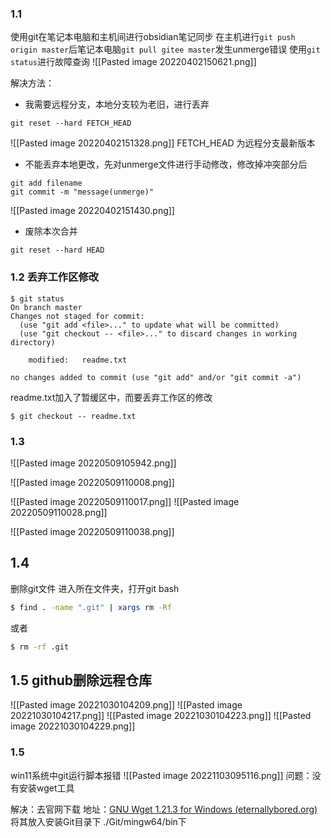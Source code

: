 ###  1.1
使用git在笔记本电脑和主机间进行obsidian笔记同步
在主机进行`git push origin master`后笔记本电脑`git pull gitee master`发生unmerge错误
使用`git status`进行故障查询
![[Pasted image 20220402150621.png]]

解决方法：
* 我需要远程分支，本地分支较为老旧，进行丢弃
```shell
git reset --hard FETCH_HEAD
```

![[Pasted image 20220402151328.png]]
FETCH_HEAD 为远程分支最新版本

* 不能丢弃本地更改，先对unmerge文件进行手动修改，修改掉冲突部分后
```shell
git add filename
git commit -m "message(unmerge)"
```

![[Pasted image 20220402151430.png]]
* 废除本次合并
```shell
git reset --hard HEAD
```

### 1.2 丢弃工作区修改
```shell
$ git status
On branch master
Changes not staged for commit:
  (use "git add <file>..." to update what will be committed)
  (use "git checkout -- <file>..." to discard changes in working directory)
 
	modified:   readme.txt
 
no changes added to commit (use "git add" and/or "git commit -a")
```
readme.txt加入了暂缓区中，而要丢弃工作区的修改
```shell
$ git checkout -- readme.txt
```

### 1.3
![[Pasted image 20220509105942.png]]


![[Pasted image 20220509110008.png]]

![[Pasted image 20220509110017.png]]
![[Pasted image 20220509110028.png]]

![[Pasted image 20220509110038.png]]



## 1.4
删除git文件
进入所在文件夹，打开git bash
```bash
$ find . -name ".git" | xargs rm -Rf
```
或者
```bash
$ rm -rf .git
```

## 1.5 github删除远程仓库
![[Pasted image 20221030104209.png]]
![[Pasted image 20221030104217.png]]
![[Pasted image 20221030104223.png]]
![[Pasted image 20221030104229.png]]

### 1.5
win11系统中git运行脚本报错
![[Pasted image 20221103095116.png]]
问题：没有安装wget工具

解决：去官网下载
地址：[GNU Wget 1.21.3 for Windows (eternallybored.org)](https://eternallybored.org/misc/wget/)
将其放入安装Git目录下 ./Git/mingw64/bin下
